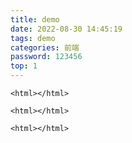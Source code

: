 ```yaml
---
title: demo
date: 2022-08-30 14:45:19
tags: demo
categories: 前端
password: 123456
top: 1
---
```



```
<html></html>
```
<!--more-->
```
<html></html>
```

```
<html></html>
```
